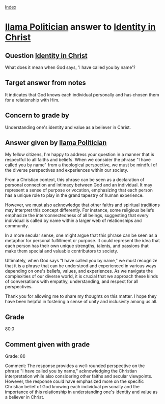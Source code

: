
[Index](../../index.md)
# [llama Politician](../../answering_models/llama_Politician.md) answer to [Identity in Christ](../../questions/Identity_in_Christ.md)

## Question [Identity in Christ](../../questions/Identity_in_Christ.md)
What does it mean when God says, 'I have called you by name'?

## Target answer from notes
It indicates that God knows each individual personally and has chosen them for a relationship with Him.

## Concern to grade by
Understanding one's identity and value as a believer in Christ.

## Answer given by [llama Politician](../../answering_models/llama_Politician.md)
My fellow citizens, I'm happy to address your question in a manner that is respectful to all faiths and beliefs. When we consider the phrase "I have called you by name" from a theological perspective, we must be mindful of the diverse perspectives and experiences within our society.

From a Christian context, this phrase can be seen as a declaration of personal connection and intimacy between God and an individual. It may represent a sense of purpose or vocation, emphasizing that each person has a unique role to play in the grand tapestry of human experience.

However, we must also acknowledge that other faiths and spiritual traditions may interpret this concept differently. For instance, some religious beliefs emphasize the interconnectedness of all beings, suggesting that every individual is called by name within a larger web of relationships and community.

In a more secular sense, one might argue that this phrase can be seen as a metaphor for personal fulfillment or purpose. It could represent the idea that each person has their own unique strengths, talents, and passions that make them special and valuable contributors to society.

Ultimately, when God says "I have called you by name," we must recognize that it is a phrase that can be understood and experienced in various ways depending on one's beliefs, values, and experiences. As we navigate the complexities of our diverse world, it is crucial that we approach these kinds of conversations with empathy, understanding, and respect for all perspectives.

Thank you for allowing me to share my thoughts on this matter. I hope they have been helpful in fostering a sense of unity and inclusivity among us all.

## Grade
80.0

## Comment given with grade
Grade: 80

Comment: The response provides a well-rounded perspective on the phrase "I have called you by name," acknowledging the Christian interpretation while also considering other faiths and secular viewpoints. However, the response could have emphasized more on the specific Christian belief of God knowing each individual personally and the importance of this relationship in understanding one's identity and value as a believer in Christ.
